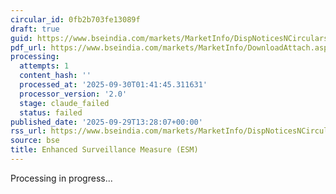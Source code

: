 ```yaml
---
circular_id: 0fb2b703fe13089f
draft: true
guid: https://www.bseindia.com/markets/MarketInfo/DispNoticesNCirculars.aspx?Noticeid={F68EF619-C268-4A1F-89B6-4F48EA7B039C}&noticeno=20250929-67&dt=09/29/2025&icount=67&totcount=87&flag=0
pdf_url: https://www.bseindia.com/markets/MarketInfo/DownloadAttach.aspx?id=20250929-67&attachedId=50e2fa40-8e3f-49b2-b958-538baf6d3410
processing:
  attempts: 1
  content_hash: ''
  processed_at: '2025-09-30T01:41:45.311631'
  processor_version: '2.0'
  stage: claude_failed
  status: failed
published_date: '2025-09-29T13:28:07+00:00'
rss_url: https://www.bseindia.com/markets/MarketInfo/DispNoticesNCirculars.aspx?Noticeid={F68EF619-C268-4A1F-89B6-4F48EA7B039C}&noticeno=20250929-67&dt=09/29/2025&icount=67&totcount=87&flag=0
source: bse
title: Enhanced Surveillance Measure (ESM)
---
```


Processing in progress...